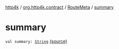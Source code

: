 [http4k](../../index.md) / [org.http4k.contract](../index.md) / [RouteMeta](index.md) / [summary](./summary.md)

# summary

`val summary: `[`String`](https://kotlinlang.org/api/latest/jvm/stdlib/kotlin/-string/index.html) [(source)](https://github.com/http4k/http4k/blob/master/http4k-contract/src/main/kotlin/org/http4k/contract/routeMeta.kt#L100)